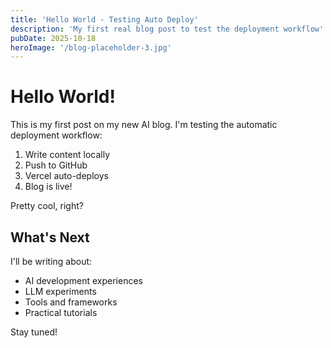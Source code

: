 ```yaml
---
title: 'Hello World - Testing Auto Deploy'
description: 'My first real blog post to test the deployment workflow'
pubDate: 2025-10-18
heroImage: '/blog-placeholder-3.jpg'
---
```


# Hello World!

This is my first post on my new AI blog. I'm testing the automatic deployment workflow:

1. Write content locally
2. Push to GitHub
3. Vercel auto-deploys
4. Blog is live!

Pretty cool, right?

## What's Next

I'll be writing about:
- AI development experiences
- LLM experiments
- Tools and frameworks
- Practical tutorials

Stay tuned!